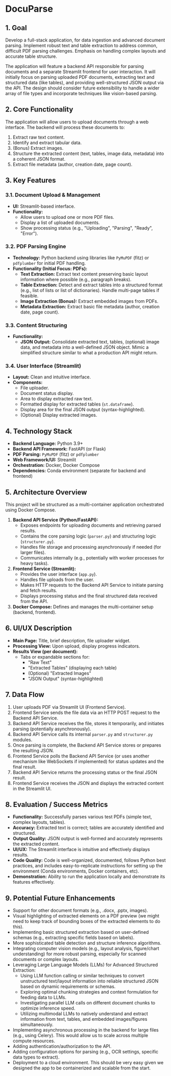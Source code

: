 # DocuParse

## 1. Goal

Develop a full-stack application, for data ingestion and advanced document parsing. Implement robust text and table extraction to address common, difficult PDF parsing challenges. Emphasis on handling complex layouts and accurate table structure.

The application will feature a backend API responsible for parsing documents and a separate Streamlit frontend for user interaction. It will initially focus on parsing uploaded PDF documents, extracting text and structured data (like tables), and providing well-structured JSON output via the API. The design should consider future extensibility to handle a wider array of file types and incorporate techniques like vision-based parsing.

## 2. Core Functionality

The application will allow users to upload documents through a web interface. The backend will process these documents to:
1.  Extract raw text content.
2.  Identify and extract tabular data.
3.  (Bonus) Extract images.
4.  Structure the extracted content (text, tables, image data, metadata) into a coherent JSON format.
5.  Extract file metadata (author, creation date, page count).

## 3. Key Features

### 3.1. Document Upload & Management
*   **UI:** Streamlit-based interface.
*   **Functionality:**
    *   Allow users to upload one or more PDF files.
    *   Display a list of uploaded documents.
    *   Show processing status (e.g., "Uploading", "Parsing", "Ready", "Error").

### 3.2. PDF Parsing Engine
*   **Technology:** Python backend using libraries like `PyMuPDF` (fitz) or `pdfplumber` for initial PDF handling.
*   **Functionality (Initial Focus: PDFs):**
    *   **Text Extraction:** Extract text content preserving basic layout information where possible (e.g., paragraph breaks).
    *   **Table Extraction:** Detect and extract tables into a structured format (e.g., list of lists or list of dictionaries). Handle multi-page tables if feasible.
    *   **Image Extraction (Bonus):** Extract embedded images from PDFs.
    *   **Metadata Extraction:** Extract basic file metadata (author, creation date, page count).

### 3.3. Content Structuring
*   **Functionality:**
    *   **JSON Output:** Consolidate extracted text, tables, (optional) image data, and metadata into a well-defined JSON object. Mimic a simplified structure similar to what a production API might return.

### 3.4. User Interface (Streamlit)
*   **Layout:** Clean and intuitive interface.
*   **Components:**
    *   File uploader.
    *   Document status display.
    *   Area to display extracted raw text.
    *   Formatted display for extracted tables (`st.dataframe`).
    *   Display area for the final JSON output (syntax-highlighted).
    *   (Optional) Display extracted images.

## 4. Technology Stack

*   **Backend Language:** Python 3.9+
*   **Backend API Framework:** FastAPI (or Flask)
*   **PDF Parsing:** `PyMuPDF` (fitz) or `pdfplumber`
*   **Web Framework/UI:** Streamlit
*   **Orchestration:** Docker, Docker Compose
*   **Dependencies:** Conda environment (separate for backend and frontend)

## 5. Architecture Overview

This project will be structured as a multi-container application orchestrated using Docker Compose.

1.  **Backend API Service (Python/FastAPI):**
    *   Exposes endpoints for uploading documents and retrieving parsed results.
    *   Contains the core parsing logic (`parser.py`) and structuring logic (`structurer.py`).
    *   Handles file storage and processing asynchronously if needed (for larger files).
    *   Communicates internally (e.g., potentially with worker processes for heavy tasks).
2.  **Frontend Service (Streamlit):**
    *   Provides the user interface (`app.py`).
    *   Handles file uploads from the user.
    *   Makes HTTP requests to the Backend API Service to initiate parsing and fetch results.
    *   Displays processing status and the final structured data received from the API.
3.  **Docker Compose:** Defines and manages the multi-container setup (backend, frontend).

## 6. UI/UX Description

*   **Main Page:** Title, brief description, file uploader widget.
*   **Processing View:** Upon upload, display progress indicators.
*   **Results View (per document):**
    *   Tabs or expandable sections for:
        *   "Raw Text"
        *   "Extracted Tables" (displaying each table)
        *   (Optional) "Extracted Images"
        *   "JSON Output" (syntax-highlighted)

## 7. Data Flow

1.  User uploads PDF via Streamlit UI (Frontend Service).
2.  Frontend Service sends the file data via an HTTP POST request to the Backend API Service.
3.  Backend API Service receives the file, stores it temporarily, and initiates parsing (potentially asynchronously).
4.  Backend API Service calls its internal `parser.py` and `structurer.py` modules.
5.  Once parsing is complete, the Backend API Service stores or prepares the resulting JSON.
6.  Frontend Service polls the Backend API Service (or uses another mechanism like WebSockets if implemented) for status updates and the final result.
7.  Backend API Service returns the processing status or the final JSON result.
8.  Frontend Service receives the JSON and displays the extracted content in the Streamlit UI.

## 8. Evaluation / Success Metrics

*   **Functionality:** Successfully parses various test PDFs (simple text, complex layouts, tables).
*   **Accuracy:** Extracted text is correct; tables are accurately identified and structured.
*   **Output Quality:** JSON output is well-formed and accurately represents the extracted content.
*   **UI/UX:** The Streamlit interface is intuitive and effectively displays results.
*   **Code Quality:** Code is well-organized, documented, follows Python best practices, and includes easy-to-replicate instructions for setting up the environment (Conda environments, Docker containers, etc).
*   **Demonstration:** Ability to run the application locally and demonstrate its features effectively.

## 9. Potential Future Enhancements

*   Support for other document formats (e.g., .docx, .pptx, images).
*   Visual highlighting of extracted elements on a PDF preview (we might need to keep track of bounding boxes of the extracted elements to do this).
*   Implementing basic structured extraction based on user-defined schemas (e.g., extracting specific fields based on labels).
*   More sophisticated table detection and structure inference algorithms.
*   Integrating computer vision models (e.g., layout analysis, figure/chart understanding) for more robust parsing, especially for scanned documents or complex layouts.
*   Leveraging Large Language Models (LLMs) for Advanced Structured Extraction:
    *   Using LLM function calling or similar techniques to convert unstructured text/layout information into reliable structured JSON based on dynamic requirements or schemas.
    *   Exploring optimal chunking strategies and context formulation for feeding data to LLMs.
    *   Investigating parallel LLM calls on different document chunks to optimize inference speed.
    *   Utilizing multimodal LLMs to natively understand and extract information from text, tables, and embedded images/figures simultaneously.
*   Implementing asynchronous processing in the backend for large files (e.g., using Celery). This would allow us to scale across multiple compute resources.
*   Adding authentication/authorization to the API.
*   Adding configuration options for parsing (e.g., OCR settings, specific data types to extract).
*   Deployment to a cloud environment. This should be very easy given we designed the app to be containerized and scalable from the start.